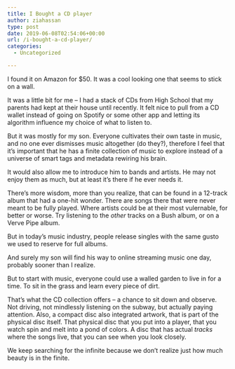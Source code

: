 ```yaml
---
title: I Bought a CD player
author: ziahassan
type: post
date: 2019-06-08T02:54:06+00:00
url: /i-bought-a-cd-player/
categories:
  - Uncategorized

---
```

I found it on Amazon for $50. It was a cool looking one that seems to stick on a wall. 

It was a little bit for me &#8211; I had a stack of CDs from High School that my parents had kept at their house until recently. It felt nice to pull from a CD wallet instead of going on Spotify or some other app and letting its algorithm influence my choice of what to listen to.

But it was mostly for my son. Everyone cultivates their own taste in music, and no one ever dismisses music altogether (do they?), therefore I feel that it’s important that he has a finite collection of music to explore instead of a universe of smart tags and metadata rewiring his brain. 

It would also allow me to introduce him to bands and artists. He may not enjoy them as much, but at least it’s there if he ever needs it. 

There’s more wisdom, more than you realize, that can be found in a 12-track album that had a one-hit wonder. There are songs there that were never meant to be fully played. Where artists could be at their most vulernable, for better or worse. Try listening to the _other_ tracks on a Bush album, or on a Verve Pipe album.

But in today’s music industry, people release singles with the same gusto we used to reserve for full albums. 

And surely my son will find his way to online streaming music one day, probably sooner than I realize.

But to start with music, everyone could use a walled garden to live in for a time. To sit in the grass and learn every piece of dirt. 

That’s what the CD collection offers &#8211; a chance to sit down and observe. Not driving, not mindlessly listening on the subway, but actually paying attention. Also, a compact disc also integrated artwork, that is part of the physical disc itself. That physical disc that you put into a player, that you watch spin and melt into a pond of colors. A disc that has actual _tracks_ where the songs live, that you can see when you look closely.

We keep searching for the infinite because we don’t realize just how much beauty is in the finite.